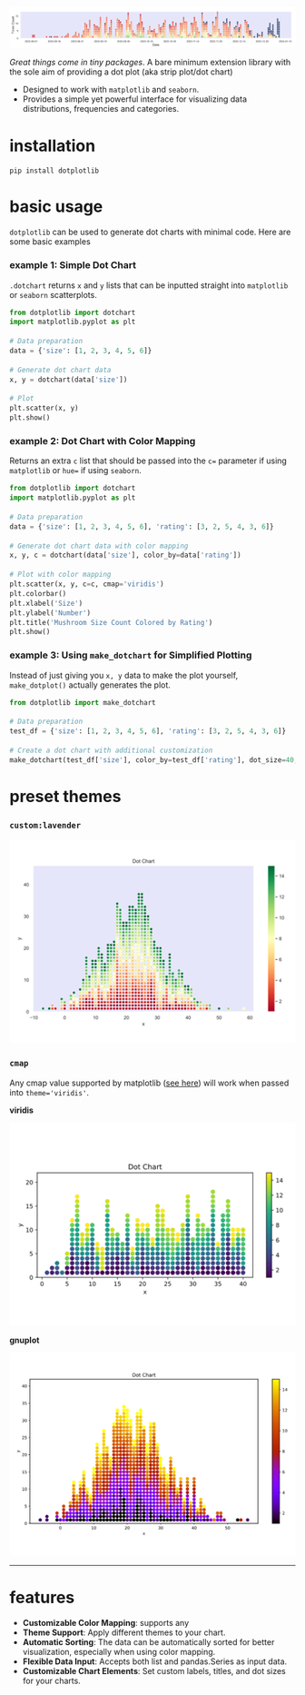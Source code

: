 ![](/demos/daterange.png)

*Great things come in tiny packages*. A bare minimum extension library with the sole aim of providing a dot plot (aka strip plot/dot chart)
- Designed to work with `matplotlib` and `seaborn`.
- Provides a simple yet powerful interface for visualizing data distributions, frequencies and categories.

# installation

```text
pip install dotplotlib
```

# basic usage

`dotplotlib` can be used to generate dot charts with minimal code. Here are some basic examples

### example 1: Simple Dot Chart

`.dotchart` returns `x` and `y` lists that can be inputted straight into `matplotlib` or `seaborn` scatterplots. 

```python
from dotplotlib import dotchart
import matplotlib.pyplot as plt

# Data preparation
data = {'size': [1, 2, 3, 4, 5, 6]}

# Generate dot chart data
x, y = dotchart(data['size'])

# Plot
plt.scatter(x, y)
plt.show()
```

### example 2: Dot Chart with Color Mapping

Returns an extra `c` list that should be passed into the `c=` parameter if using `matplotlib` or `hue=` if using `seaborn`. 

```python
from dotplotlib import dotchart
import matplotlib.pyplot as plt

# Data preparation
data = {'size': [1, 2, 3, 4, 5, 6], 'rating': [3, 2, 5, 4, 3, 6]}

# Generate dot chart data with color mapping
x, y, c = dotchart(data['size'], color_by=data['rating'])

# Plot with color mapping
plt.scatter(x, y, c=c, cmap='viridis')
plt.colorbar()
plt.xlabel('Size')
plt.ylabel('Number')
plt.title('Mushroom Size Count Colored by Rating')
plt.show()
```

### example 3: Using `make_dotchart` for Simplified Plotting

Instead of just giving you `x, y` data to make the plot yourself, `make_dotplot()` actually generates the plot. 

```python
from dotplotlib import make_dotchart

# Data preparation
test_df = {'size': [1, 2, 3, 4, 5, 6], 'rating': [3, 2, 5, 4, 3, 6]}

# Create a dot chart with additional customization
make_dotchart(test_df['size'], color_by=test_df['rating'], dot_size=40, theme='gnuplot2')
```

# preset themes

### `custom:lavender`

![](/demos/lavender.png)

### `cmap`

Any cmap value supported by matplotlib ([see here](https://matplotlib.org/stable/users/explain/colors/colormaps.html)) will work when passed into `theme='viridis'`.

**viridis**

![](/demos/default.png)

**gnuplot**

![](/demos/gnuplot.png)

---

# features

- **Customizable Color Mapping**: supports any
- **Theme Support**: Apply different themes to your chart.
- **Automatic Sorting**: The data can be automatically sorted for better visualization, especially when using color mapping.
- **Flexible Data Input**: Accepts both list and pandas.Series as input data.
- **Customizable Chart Elements**: Set custom labels, titles, and dot sizes for your charts.

